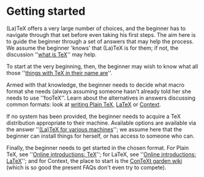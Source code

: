 # Getting started

(La)TeX offers a very large number of choices, and the beginner has
to navigate through that set before even taking his first steps.  The
aim here is to guide the beginner through a set of answers that may
help the process.  We assume the beginner 'knows' that (La)TeX is
for them; if not, the discussion ''[what is TeX](./FAQ-whatTeX.html)''
may help.

To start at the very beginning, then, the beginner may wish to know
what all those 
''[things with TeX in their name are](./FAQ-texthings.html)''.

Armed with that knowledge, the beginner needs to decide what macro
format she needs (always assuming someone hasn't already told her she
needs to use ''fooTeX''.  Learn about the alternatives in answers
discussing common formats: look at 
[writing Plain TeX](./FAQ-plaintex.html),
[LaTeX](./FAQ-latex.html) or
[Context](./FAQ-context.html).

If no system has been provided, the beginner needs to acquire a TeX
distribution appropriate to their machine.  Available options are
available via the answer 
''[(La)TeX for various machines](./FAQ-TeXsystems.html)''; we assume
here that the beginner can install things for herself, or has access
to someone who can.

Finally, the beginner needs to get started in the chosen format.  For
Plain TeX, see ''[Online introductions: TeX](./FAQ-man-tex.html)'';
for LaTeX, see 
''[Online introductions: LaTeX](./FAQ-man-latex.html)''; and for
Context, the place to start is the 
[ConTeXt garden wiki](http://wiki.contextgarden.net/Main_Page)
(which is so good the present FAQs don't even try to compete).

